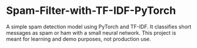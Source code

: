 # Spam-Filter-with-TF-IDF-PyTorch
A simple spam detection model using PyTorch and TF-IDF. It classifies short messages as spam or ham with a small neural network. This project is meant for learning and demo purposes, not production use.
